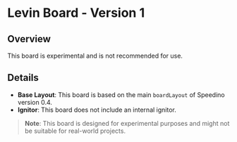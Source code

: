 # Levin Board - Version 1

## Overview
This board is experimental and is not recommended for use.

## Details
- **Base Layout**: This board is based on the main `boardLayout` of Speedino version 0.4.
- **Ignitor**: This board does not include an internal ignitor.

> **Note**: This board is designed for experimental purposes and might not be suitable for real-world projects.
